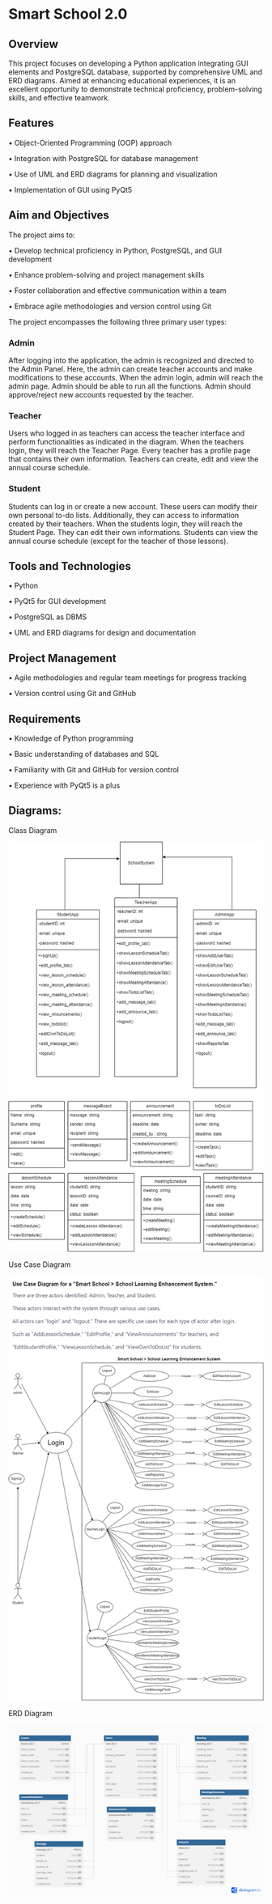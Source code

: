 # Smart School 2.0


## Overview

This project focuses on developing a Python application integrating GUI elements and PostgreSQL database, supported by comprehensive UML and ERD diagrams.
Aimed at enhancing educational experiences, it is an excellent opportunity to demonstrate technical proficiency, problem-solving skills, and effective teamwork.



## Features

•	Object-Oriented Programming (OOP) approach

•	Integration with PostgreSQL for database management

•	Use of UML and ERD diagrams for planning and visualization

•	Implementation of GUI using PyQt5



## Aim and Objectives

The project aims to:

•	Develop technical proficiency in Python, PostgreSQL, and GUI development

•	Enhance problem-solving and project management skills

•	Foster collaboration and effective communication within a team

•	Embrace agile methodologies and version control using Git



The project encompasses the following three primary user types:


### Admin

After logging into the application, the admin is recognized and directed to the Admin Panel. Here, the admin can create teacher accounts and make modifications to these accounts.
When the admin login, admin will reach the admin page. Admin should be able to run all the functions. Admin should approve/reject new accounts requested by the teacher.


### Teacher

Users who logged in as teachers can access the teacher interface and perform functionalities as indicated in the diagram. When the teachers login, they will reach the Teacher Page.
Every teacher has a profile page that contains their own information. Teachers can create, edit and view the annual course schedule.


### Student

Students can log in or create a new account. These users can modify their own personal to-do lists. Additionally, they can access to information created by their teachers.
When the students login, they will reach the Student Page. They can edit their own informations. Students can view the annual course schedule (except for the teacher of those lessons).



## Tools and Technologies

•	Python

•	PyQt5 for GUI development

•	PostgreSQL as DBMS

•	UML and ERD diagrams for design and documentation



## Project Management

•	Agile methodologies and regular team meetings for progress tracking

•	Version control using Git and GitHub



## Requirements

•	Knowledge of Python programming

•	Basic understanding of databases and SQL

•	Familiarity with Git and GitHub for version control

•	Experience with PyQt5 is a plus



## Diagrams:

Class Diagram 

![](Class_diagram.png)


Use Case Diagram 

![](UseCase_diagram.png)


ERD Diagram

![](ERD_diagram.png)



